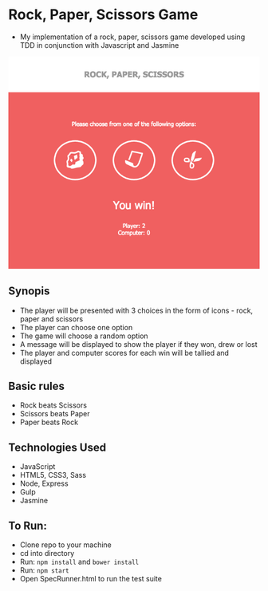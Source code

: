 Rock, Paper, Scissors Game
===========================

* My implementation of a rock, paper, scissors game developed using TDD in conjunction with Javascript and Jasmine

![Rock Paper Scissors](https://github.com/lroliphant/rock_paper_scissors_js/blob/master/assets/imgs/rps_interface.png)


## Synopis
- The player will be presented with 3 choices in the form of icons - rock, paper and scissors
- The player can choose one option
- The game will choose a random option
- A message will be displayed to show the player if they won, drew or lost
- The player and computer scores for each win will be tallied and displayed


## Basic rules
- Rock beats Scissors
- Scissors beats Paper
- Paper beats Rock


## Technologies Used
- JavaScript
- HTML5, CSS3, Sass
- Node, Express
- Gulp
- Jasmine


## To Run:

* Clone repo to your machine
* cd into directory
* Run: ```npm install``` and ```bower install```
* Run: ```npm start```
* Open SpecRunner.html to run the test suite
